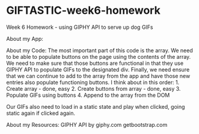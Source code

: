 # GIFTASTIC-week6-homework
Week 6 Homework - using GIPHY API to serve up dog GIFs

About my App:

About my Code: The most important part of this code is the array. We need to be able to populate buttons on the page using the contents of the array. We need to make sure that those buttons are functional in that they use GIPHY API to populate GIFs to the designated div. Finally, we need ensure that we can continue to add to the array from the app and have those new entries also populate functioning buttons. I think about in this order:
    1. Create array - done, easy
    2. Create buttons from array - done, easy
    3. Populate GIFs using buttons
    4. Append to the array from the DOM

Our GIFs also need to load in a static state and play when clicked, going static again if clicked again.

About my Resources:
GIPHY API by giphy.com 
getbootstrap.com

